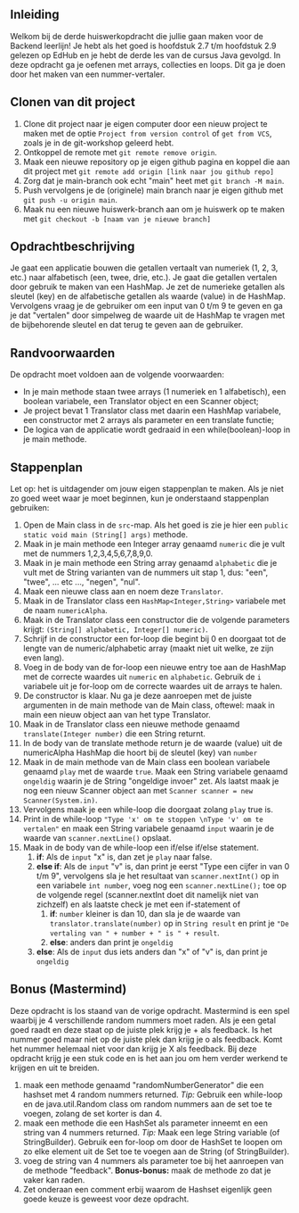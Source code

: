 ## Inleiding
Welkom bij de derde huiswerkopdracht die jullie gaan maken voor de Backend leerlijn! Je hebt als het goed is hoofdstuk 2.7 t/m hoofdstuk 2.9 gelezen op EdHub en je hebt de derde les van de cursus Java gevolgd. In deze opdracht ga je oefenen met arrays, collecties en loops. Dit ga je doen door het maken van een nummer-vertaler.

## Clonen van dit project
1. Clone dit project naar je eigen computer door een nieuw project te maken met de optie `Project from version control` of `get from VCS`, zoals je in de git-workshop geleerd hebt.
2. Ontkoppel de remote met `git remote remove origin`.
3. Maak een nieuwe repository op je eigen github pagina en koppel die aan dit project met `git remote add origin [link naar jou github repo]`
4. Zorg dat je main-branch ook echt "main" heet met `git branch -M main`.
5. Push vervolgens je de (originele) main branch naar je eigen github met `git push -u origin main`.
6. Maak nu een nieuwe huiswerk-branch aan om je huiswerk op te maken met `git checkout -b [naam van je nieuwe branch]`


## Opdrachtbeschrijving

Je gaat een applicatie bouwen die getallen vertaalt van numeriek (1, 2, 3, etc.) naar alfabetisch (een, twee, drie, etc.).
Je gaat die getallen vertalen door gebruik te maken van een HashMap.
Je zet de numerieke getallen als sleutel (key) en de alfabetische getallen als waarde (value) in de HashMap.
Vervolgens vraag je de gebruiker om een input van 0 t/m 9 te geven en ga je dat "vertalen" door simpelweg de waarde uit de HashMap te vragen met de bijbehorende sleutel
en dat terug te geven aan de gebruiker.


## Randvoorwaarden
De opdracht moet voldoen aan de volgende voorwaarden:
- In je main methode staan twee arrays (1 numeriek en 1 alfabetisch), een boolean variabele, een Translator object en een Scanner object;
- Je project bevat 1 Translator class met daarin een HashMap variabele, een constructor met 2 arrays als parameter en een translate functie;
- De logica van de applicatie wordt gedraaid in een while(boolean)-loop in je main methode.

## Stappenplan
Let op: het is uitdagender om jouw eigen stappenplan te maken. Als je niet zo goed weet waar je moet beginnen, kun je onderstaand stappenplan gebruiken:
1. Open de Main class in de `src`-map. Als het goed is zie je hier een `public static void main (String[] args)` methode.
2. Maak in je main methode een Integer array genaamd `numeric` die je vult met de nummers 1,2,3,4,5,6,7,8,9,0.
3. Maak in je main methode een String array genaamd `alphabetic` die je vult met de String varianten van de nummers uit stap 1, dus: "een", "twee", ... etc ..., "negen", "nul".
4. Maak een nieuwe class aan en noem deze `Translator`.
5. Maak in de Translator class een `HashMap<Integer,String>` variabele met de naam `numericAlpha`.
6. Maak in de Translator class een constructor die de volgende parameters krijgt: `(String[] alphabetic, Integer[] numeric)`.
7. Schrijf in de constructor een for-loop die begint bij 0 en doorgaat tot de lengte van de numeric/alphabetic array (maakt niet uit welke, ze zijn even lang).
8. Voeg in de body van de for-loop een nieuwe entry toe aan de HashMap met de correcte waardes uit `numeric` en `alphabetic`. Gebruik de `i` variabele uit je for-loop om de correcte waardes uit de arrays te halen.
9. De constructor is klaar. Nu ga je deze aanroepen met de juiste argumenten in de main methode van de Main class, oftewel: maak in main een nieuw object aan van het type Translator.
10. Maak in de Translator class een nieuwe methode genaamd `translate(Integer number)` die een String returnt.
11. In de body van de translate methode return je de waarde (value) uit de numericAlpha HashMap die hoort bij de sleutel (key) van `number`
12. Maak in de main methode van de Main class een boolean variabele genaamd `play` met de waarde `true`. Maak een String variabele genaamd `ongeldig` waarin je de String "ongeldige invoer" zet. Als laatst maak je nog een nieuw Scanner object aan met `Scanner scanner = new Scanner(System.in)`.
13. Vervolgens maak je een while-loop die doorgaat zolang `play` true is.
14. Print in de while-loop `"Type 'x' om te stoppen \nType 'v' om te vertalen"` en maak een String variabele genaamd `input` waarin je de waarde van `scanner.nextLine()` opslaat.
15. Maak in de body van de while-loop een if/else if/else statement.
    1. __if__: Als de `input` "x" is, dan zet je `play` naar false.
    2. __else if__: Als de `input` "v" is, dan print je eerst "Type een cijfer in van 0 t/m 9",
       vervolgens sla je het resultaat van `scanner.nextInt()` op in een variabele `int number`, 
       voeg nog een `scanner.nextLine();` toe op de volgende regel (scanner.nextInt doet dit namelijk niet
       van zichzelf)
       en als laatste check je met een if-statement of
        1. __if__: `number` kleiner is dan 10, dan sla je de waarde van `translator.translate(number)` op in `String result` en print je
           `"De vertaling van " + number + " is " + result`.
        2. __else__: anders dan print je `ongeldig`
    4. __else__: Als de `input` dus iets anders dan "x" of "v" is, dan print je `ongeldig` 

## Bonus (Mastermind)

Deze opdracht is los staand van de vorige opdracht. Mastermind is een spel waarbij je 4 verschillende random nummers moet raden. Als je een getal goed raadt en deze staat op de juiste plek krijg je + als feedback. Is het nummer goed maar niet op de juiste plek dan krijg je o als feedback. Komt het nummer helemaal niet voor dan krijg je X als feedback. Bij deze opdracht krijg je een stuk code en is het aan jou om hem verder werkend te krijgen en uit te breiden.

1. maak een methode genaamd "randomNumberGenerator" die een hashset met 4 random nummers returned. _Tip:_ Gebruik een while-loop en de java.util.Random class om random nummers aan de set toe te voegen, zolang de set korter is dan 4.
2. maak een methode die een HashSet als parameter inneemt en een string van 4 nummers returned. _Tip:_ Maak een lege String variable (of StringBuilder). Gebruik een for-loop om door de HashSet te loopen om zo elke element uit de Set toe te voegen aan de String (of StringBuilder).
3. voeg de string van 4 nummers als parameter toe bij het aanroepen van de methode "feedback".
   **Bonus-bonus:** maak de methode zo dat je vaker kan raden.
4. Zet onderaan een comment erbij waarom de Hashset eigenlijk geen goede keuze is geweest voor deze opdracht.
 

